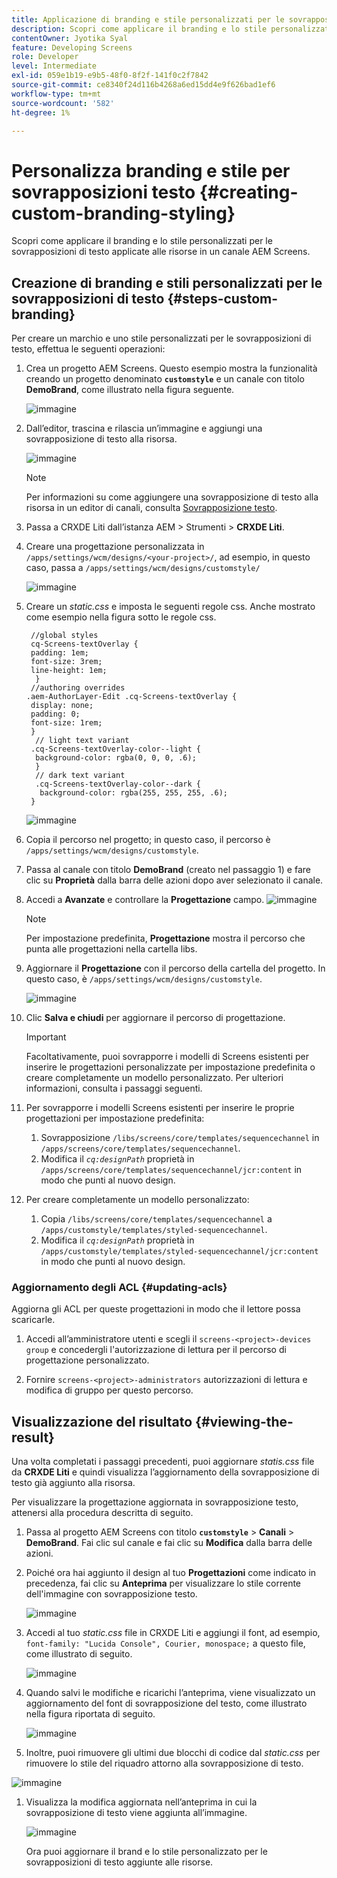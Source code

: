 ```yaml
---
title: Applicazione di branding e stile personalizzati per le sovrapposizioni di testo
description: Scopri come applicare il branding e lo stile personalizzati per le sovrapposizioni di testo applicate alle risorse in un canale AEM Screens.
contentOwner: Jyotika Syal
feature: Developing Screens
role: Developer
level: Intermediate
exl-id: 059e1b19-e9b5-48f0-8f2f-141f0c2f7842
source-git-commit: ce8340f24d116b4268a6ed15dd4e9f626bad1ef6
workflow-type: tm+mt
source-wordcount: '582'
ht-degree: 1%

---
```


# Personalizza branding e stile per sovrapposizioni testo {#creating-custom-branding-styling}

Scopri come applicare il branding e lo stile personalizzati per le sovrapposizioni di testo applicate alle risorse in un canale AEM Screens.

## Creazione di branding e stili personalizzati per le sovrapposizioni di testo {#steps-custom-branding}

Per creare un marchio e uno stile personalizzati per le sovrapposizioni di testo, effettua le seguenti operazioni:

1. Crea un progetto AEM Screens. Questo esempio mostra la funzionalità creando un progetto denominato **`customstyle`** e un canale con titolo **DemoBrand**, come illustrato nella figura seguente.

   ![immagine](/help/user-guide/assets/custom-brand/custom-brand1.png)

1. Dall’editor, trascina e rilascia un’immagine e aggiungi una sovrapposizione di testo alla risorsa.

   ![immagine](/help/user-guide/assets/custom-brand/custom-brand2.png)

   >[!NOTE]
   >Per informazioni su come aggiungere una sovrapposizione di testo alla risorsa in un editor di canali, consulta [Sovrapposizione testo](/help/user-guide/text-overlay.md).

1. Passa a CRXDE Liti dall’istanza AEM > Strumenti > **CRXDE Liti**.

1. Creare una progettazione personalizzata in `/apps/settings/wcm/designs/<your-project>/`, ad esempio, in questo caso, passa a `/apps/settings/wcm/designs/customstyle/`

   ![immagine](/help/user-guide/assets/custom-brand/custom-brand3.png)

1. Creare un *static.css* e imposta le seguenti regole css. Anche mostrato come esempio nella figura sotto le regole css.

   ```shell
    //global styles
    cq-Screens-textOverlay {
    padding: 1em;
    font-size: 3rem;
    line-height: 1em;
     }
    //authoring overrides
   .aem-AuthorLayer-Edit .cq-Screens-textOverlay {
    display: none;
    padding: 0;
    font-size: 1rem;
    }
     // light text variant
    .cq-Screens-textOverlay-color--light {
     background-color: rgba(0, 0, 0, .6);
     }
     // dark text variant
     .cq-Screens-textOverlay-color--dark {
      background-color: rgba(255, 255, 255, .6);
    }
   ```

   ![immagine](/help/user-guide/assets/custom-brand/custom-brand4.png)

1. Copia il percorso nel progetto; in questo caso, il percorso è `/apps/settings/wcm/designs/customstyle`.

1. Passa al canale con titolo **DemoBrand** (creato nel passaggio 1) e fare clic su **Proprietà** dalla barra delle azioni dopo aver selezionato il canale.

1. Accedi a **Avanzate** e controllare la **Progettazione** campo.
   ![immagine](/help/user-guide/assets/custom-brand/custom-brand5.png)

   >[!NOTE]
   >Per impostazione predefinita, **Progettazione** mostra il percorso che punta alle progettazioni nella cartella libs.

1. Aggiornare il **Progettazione** con il percorso della cartella del progetto. In questo caso, è `/apps/settings/wcm/designs/customstyle`.

   ![immagine](/help/user-guide/assets/custom-brand/custom-brand6.png)

1. Clic **Salva e chiudi** per aggiornare il percorso di progettazione.

   >[!IMPORTANT]
   >Facoltativamente, puoi sovrapporre i modelli di Screens esistenti per inserire le progettazioni personalizzate per impostazione predefinita o creare completamente un modello personalizzato. Per ulteriori informazioni, consulta i passaggi seguenti.

1. Per sovrapporre i modelli Screens esistenti per inserire le proprie progettazioni per impostazione predefinita:

   1. Sovrapposizione `/libs/screens/core/templates/sequencechannel` in `/apps/screens/core/templates/sequencechannel`.
   1. Modifica il *`cq:designPath`* proprietà in `/apps/screens/core/templates/sequencechannel/jcr:content` in modo che punti al nuovo design.

1. Per creare completamente un modello personalizzato:
   1. Copia `/libs/screens/core/templates/sequencechannel` a `/apps/customstyle/templates/styled-sequencechannel`.
   1. Modifica il *`cq:designPath`* proprietà in `/apps/customstyle/templates/styled-sequencechannel/jcr:content` in modo che punti al nuovo design.


### Aggiornamento degli ACL {#updating-acls}

Aggiorna gli ACL per queste progettazioni in modo che il lettore possa scaricarle.

1. Accedi all’amministratore utenti e scegli il `screens-<project>-devices group` e concedergli l&#39;autorizzazione di lettura per il percorso di progettazione personalizzato.

1. Fornire `screens-<project>-administrators` autorizzazioni di lettura e modifica di gruppo per questo percorso.

## Visualizzazione del risultato {#viewing-the-result}

Una volta completati i passaggi precedenti, puoi aggiornare *statis.css* file da **CRXDE Liti** e quindi visualizza l’aggiornamento della sovrapposizione di testo già aggiunto alla risorsa.

Per visualizzare la progettazione aggiornata in sovrapposizione testo, attenersi alla procedura descritta di seguito.

1. Passa al progetto AEM Screens con titolo **`customstyle`** > **Canali** > **DemoBrand**. Fai clic sul canale e fai clic su **Modifica** dalla barra delle azioni.

1. Poiché ora hai aggiunto il design al tuo **Progettazioni** come indicato in precedenza, fai clic su **Anteprima** per visualizzare lo stile corrente dell&#39;immagine con sovrapposizione testo.

   ![immagine](/help/user-guide/assets/custom-brand/custom-brand7.png)

1. Accedi al tuo *static.css* file in CRXDE Liti e aggiungi il font, ad esempio, `font-family: "Lucida Console", Courier, monospace;` a questo file, come illustrato di seguito.

   ![immagine](/help/user-guide/assets/custom-brand/custom-brand8.png)

1. Quando salvi le modifiche e ricarichi l’anteprima, viene visualizzato un aggiornamento del font di sovrapposizione del testo, come illustrato nella figura riportata di seguito.

   ![immagine](/help/user-guide/assets/custom-brand/custom-brand9.png)

1. Inoltre, puoi rimuovere gli ultimi due blocchi di codice dal *static.css* per rimuovere lo stile del riquadro attorno alla sovrapposizione di testo.

![immagine](/help/user-guide/assets/custom-brand/custom-brand10.png)

1. Visualizza la modifica aggiornata nell’anteprima in cui la sovrapposizione di testo viene aggiunta all’immagine.

   ![immagine](/help/user-guide/assets/custom-brand/custom-brand11.png)

   Ora puoi aggiornare il brand e lo stile personalizzato per le sovrapposizioni di testo aggiunte alle risorse.

